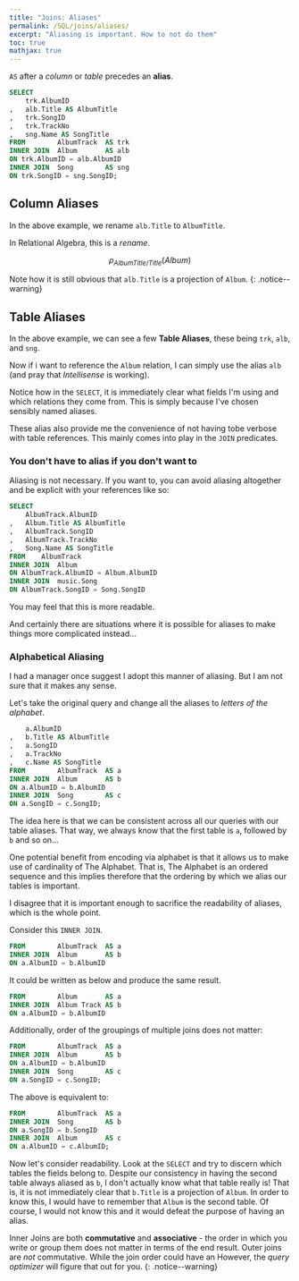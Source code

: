 ```yaml
---
title: "Joins: Aliases"
permalink: /SQL/joins/aliases/
excerpt: "Aliasing is important. How to not do them"
toc: true
mathjax: true
---
```


`AS` after a _column_ or _table_ precedes an __alias__. 

```sql
SELECT
	trk.AlbumID
,	alb.Title AS AlbumTitle 
,	trk.SongID
,	trk.TrackNo
,	sng.Name AS SongTitle
FROM		AlbumTrack 	AS trk
INNER JOIN	Album 		AS alb
ON trk.AlbumID = alb.AlbumID
INNER JOIN	Song 		AS sng
ON trk.SongID = sng.SongID;
```

## Column Aliases

In the above example, we rename `alb.Title` to `AlbumTitle`.

In Relational Algebra, this is a _rename_.

$$
\rho_{AlbumTitle/Title}(Album)
$$

Note how it is still obvious that `alb.Title` is a projection of `Album`.
{: .notice--warning}


## Table Aliases

In the above example, we can see a few __Table Aliases__, these being `trk`, `alb`, and `sng`.

Now if i want to reference the `Album` relation, I can simply use the alias `alb` (and pray that _Intellisense_ is working).

Notice how in the `SELECT`, it is immediately clear what fields I'm using and which relations they come from. This is simply because I've chosen sensibly named aliases.

These alias also provide me the convenience of not having tobe verbose with table references. This mainly comes into play in the `JOIN` predicates.

### You don't have to alias if you don't want to

Aliasing is not necessary. If you want to, you can avoid aliasing altogether and be explicit with your references like so:

```sql
SELECT
	AlbumTrack.AlbumID
,	Album.Title AS AlbumTitle
,	AlbumTrack.SongID
,	AlbumTrack.TrackNo
,	Song.Name AS SongTitle
FROM	AlbumTrack
INNER JOIN	Album
ON AlbumTrack.AlbumID = Album.AlbumID
INNER JOIN	music.Song
ON AlbumTrack.SongID = Song.SongID
```

You may feel that this is more readable. 

And certainly there are situations where it is possible for aliases to make things more complicated instead...

### Alphabetical Aliasing

I had a manager once suggest I adopt this manner of aliasing. But I am not sure that it makes any sense.

Let's take the original query and change all the aliases to _letters of the alphabet_.

```sql
	a.AlbumID
,	b.Title AS AlbumTitle 
,	a.SongID
,	a.TrackNo
,	c.Name AS SongTitle
FROM		AlbumTrack 	AS a
INNER JOIN	Album 		AS b
ON a.AlbumID = b.AlbumID
INNER JOIN	Song 		AS c
ON a.SongID = c.SongID;
```
The idea here is that we can be consistent across all our queries with our table aliases.
That way, we always know that the first table is `a`, followed by `b` and so on...

One potential benefit from encoding via alphabet is that it allows us to make use of cardinality of The Alphabet.
That is, The Alphabet is an ordered sequence and this implies therefore that the ordering by which we alias our tables is important.

I disagree that it is important enough to sacrifice the readability of aliases, which is the whole point.

Consider this `INNER JOIN`.

```sql
FROM		AlbumTrack 	AS a
INNER JOIN	Album 		AS b
ON a.AlbumID = b.AlbumID
```

It could be written as below and produce the same result.

```sql
FROM		Album 		AS a
INNER JOIN	Album Track	AS b
ON a.AlbumID = b.AlbumID
```

Additionally, order of the groupings of multiple joins does not matter:

```sql
FROM		AlbumTrack 	AS a
INNER JOIN	Album 		AS b
ON a.AlbumID = b.AlbumID
INNER JOIN	Song 		AS c
ON a.SongID = c.SongID;
```

The above is equivalent to:

```sql
FROM		AlbumTrack 	AS a
INNER JOIN	Song 		AS b
ON a.SongID = b.SongID
INNER JOIN	Album 		AS c
ON a.AlbumID = c.AlbumID;
```


Now let's consider readability.
Look at the `SELECT` and try to discern which tables the fields belong to. 
Despite our consistency in having the second table always  aliased as `b`, I don't actually know what that table really is!
That is, it is not immediately clear that `b.Title` is a projection of `Album`. 
In order to know this, I would have to remember that `Album` is the second table.
Of course, I would not know this and it would defeat the purpose of having an alias.


Inner Joins are both __commutative__ and __associative__ - the order in which you write or group them does not matter in terms of the end result.
Outer joins are _not_ commutative.
While the join order could have an  However, the _query optimizer_ will figure that out for you.
{: .notice--warning}






